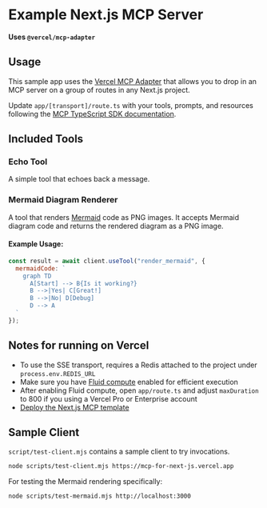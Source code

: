 # Example Next.js MCP Server

**Uses `@vercel/mcp-adapter`**


## Usage

This sample app uses the [Vercel MCP Adapter](https://www.npmjs.com/package/@vercel/mcp-adapter) that allows you to drop in an MCP server on a group of routes in any Next.js project.

Update `app/[transport]/route.ts` with your tools, prompts, and resources following the [MCP TypeScript SDK documentation](https://github.com/modelcontextprotocol/typescript-sdk/tree/main?tab=readme-ov-file#server).

## Included Tools

### Echo Tool

A simple tool that echoes back a message.

### Mermaid Diagram Renderer

A tool that renders [Mermaid](https://mermaid.js.org/) code as PNG images. It accepts Mermaid diagram code and returns the rendered diagram as a PNG image.

#### Example Usage:

```javascript
const result = await client.useTool("render_mermaid", {
  mermaidCode: `
    graph TD
      A[Start] --> B{Is it working?}
      B -->|Yes| C[Great!]
      B -->|No| D[Debug]
      D --> A
  `
});
```

## Notes for running on Vercel

- To use the SSE transport, requires a Redis attached to the project under `process.env.REDIS_URL`
- Make sure you have [Fluid compute](https://vercel.com/docs/functions/fluid-compute) enabled for efficient execution
- After enabling Fluid compute, open `app/route.ts` and adjust `maxDuration` to 800 if you using a Vercel Pro or Enterprise account
- [Deploy the Next.js MCP template](https://vercel.com/templates/next.js/model-context-protocol-mcp-with-next-js)

## Sample Client

`script/test-client.mjs` contains a sample client to try invocations.

```sh
node scripts/test-client.mjs https://mcp-for-next-js.vercel.app
```

For testing the Mermaid rendering specifically:

```sh
node scripts/test-mermaid.mjs http://localhost:3000
```
